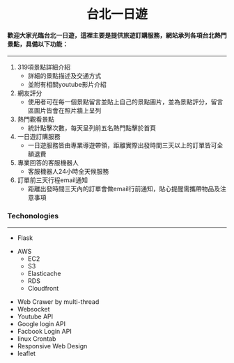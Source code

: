 <h1 align='center'>台北一日遊</h1>

#### 歡迎大家光臨台北一日遊，這裡主要是提供旅遊訂購服務，網站承列各項台北熱門景點，具備以下功能：
<hr>

1. 319項景點詳細介紹
    - 詳細的景點描述及交通方式
    - 並附有相關youtube影片介紹
2. 網友評分
    - 使用者可在每一個景點留言並貼上自己的景點圖片，並為景點評分，留言區圖片皆會在照片牆上呈列
3. 熱門觀看景點
    - 統計點擊次數，每天呈列前五名熱門點擊於首頁
4. 一日遊訂購服務
    - 一日遊服務皆由專業導遊帶領，距離實際出發時間三天以上的訂單皆可全額退費
5. 專業回答的客服機器人
    - 客服機器人24小時全天候服務
6. 訂單前三天行程email通知
    - 距離出發時間三天內的訂單會做email行前通知，貼心提醒需攜帶物品及注意事項

### Techonologies
<hr/>
<ul>
    <li>Flask</li>
</ul>
<ul>
    <li>AWS
        <ul>
            <li>EC2</li>
            <li>S3</li>
            <li>Elasticache</li>
            <li>RDS</li>
            <li>Cloudfront</li>
        </ul>
    </li>
</ul>
<ul>
    <li>Web Crawer by multi-thread</li>
    <li>Websocket</li>
    <li>Youtube API</li>
    <li>Google login API</li>
    <li>Facbook Login API</li>
    <li>linux Crontab</li>
    <li>Responsive Web Design</li>
    <li>leaflet</li>
</ul>